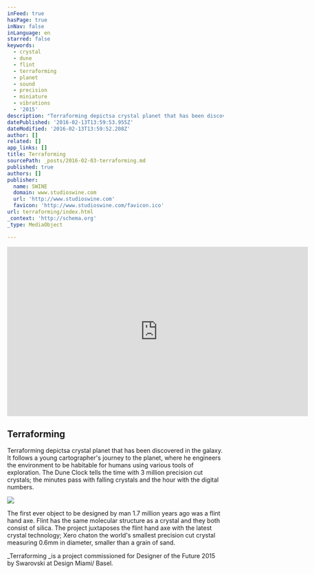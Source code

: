 ```yaml
---
inFeed: true
hasPage: true
inNav: false
inLanguage: en
starred: false
keywords:
  - crystal
  - dune
  - flint
  - terraforming
  - planet
  - sound
  - precision
  - miniature
  - vibrations
  - '2015'
description: "Terraforming depictsa crystal planet that has been discovered in the galaxy. It follows a young cartographer's journey to the planet, where he engineers the environment to be habitable for humans using various tools of exploration. The Dune Clock tells the time with 3 million precision cut crystals; the minutes pass with falling crystals and the hour with the digital numbers."
datePublished: '2016-02-13T13:59:53.955Z'
dateModified: '2016-02-13T13:59:52.208Z'
author: []
related: []
app_links: []
title: Terraforming
sourcePath: _posts/2016-02-03-terraforming.md
published: true
authors: []
publisher:
  name: SWINE
  domain: www.studioswine.com
  url: 'http://www.studioswine.com'
  favicon: 'http://www.studioswine.com/favicon.ico'
url: terraforming/index.html
_context: 'http://schema.org'
_type: MediaObject

---
```

<iframe src="https://player.vimeo.com/video/153339497?title=0&amp;byline=0&amp;portrait=0" width="700" height="394" frameborder="0" webkitallowfullscreen="webkitallowfullscreen" mozallowfullscreen="mozallowfullscreen" allowfullscreen="allowfullscreen" style=""></iframe>

<article style=""><h1>Terraforming</h1><p>Terraforming depictsa crystal planet that has been discovered in the galaxy. It follows a young cartographer's journey to the planet, where he engineers the environment to be habitable for humans using various tools of exploration. The Dune Clock tells the time with 3 million precision cut crystals; the minutes pass with falling crystals and the hour with the digital numbers.</p><img src="https://s3-us-west-2.amazonaws.com/the-grid-img/p/92c20631d52804c6ca7b7a160af8b151fe874704.jpg" /></article>

The first ever object to be designed by man 1.7 million years ago was a flint hand axe. Flint has the same molecular structure as a crystal and they both consist of silica. The project juxtaposes the flint hand axe with the latest crystal technology; Xero chaton the world's smallest precision cut crystal measuring 0.6mm in diameter, smaller than a grain of sand.

_Terraforming _is a project commissioned for Designer of the Future 2015 by Swarovski at Design Miami/ Basel.
